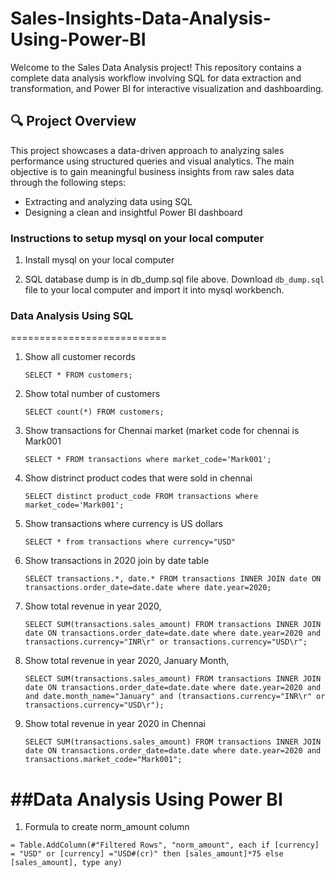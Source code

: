 # Sales-Insights-Data-Analysis-Using-Power-BI
Welcome to the Sales Data Analysis  project! This repository contains a complete data analysis workflow involving SQL for data extraction and transformation, and Power BI for interactive visualization and dashboarding.

## 🔍 Project Overview

This project showcases a data-driven approach to analyzing sales performance using structured queries and visual analytics. The main objective is to gain meaningful business insights from raw sales data through the following steps:

- Extracting and analyzing data using SQL
- Designing a clean and insightful Power BI dashboard



### Instructions to setup mysql on your local computer

1. Install mysql on your local computer

2. SQL database dump is in db_dump.sql file above. Download `db_dump.sql` file to your local computer and import it into mysql workbench.

### Data Analysis Using SQL
===========================

1. Show all customer records

    `SELECT * FROM customers;`

2. Show total number of customers

    `SELECT count(*) FROM customers;`

3. Show transactions for Chennai market (market code for chennai is Mark001

    `SELECT * FROM transactions where market_code='Mark001';`

4. Show distrinct product codes that were sold in chennai

    `SELECT distinct product_code FROM transactions where market_code='Mark001';`

5. Show transactions where currency is US dollars

    `SELECT * from transactions where currency="USD"`

6. Show transactions in 2020 join by date table

    `SELECT transactions.*, date.* FROM transactions INNER JOIN date ON transactions.order_date=date.date where date.year=2020;`

7. Show total revenue in year 2020,

    `SELECT SUM(transactions.sales_amount) FROM transactions INNER JOIN date ON transactions.order_date=date.date where date.year=2020 and transactions.currency="INR\r" or transactions.currency="USD\r";`
	
8. Show total revenue in year 2020, January Month,

    `SELECT SUM(transactions.sales_amount) FROM transactions INNER JOIN date ON transactions.order_date=date.date where date.year=2020 and and date.month_name="January" and (transactions.currency="INR\r" or transactions.currency="USD\r");`

9. Show total revenue in year 2020 in Chennai

    `SELECT SUM(transactions.sales_amount) FROM transactions INNER JOIN date ON transactions.order_date=date.date where date.year=2020
and transactions.market_code="Mark001";`


##Data Analysis Using Power BI
==============================

1. Formula to create norm_amount column

`= Table.AddColumn(#"Filtered Rows", "norm_amount", each if [currency] = "USD" or [currency] ="USD#(cr)" then [sales_amount]*75 else [sales_amount], type any)`



